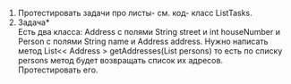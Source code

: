 
1. Протестировать задачи про листы- см. код- класс ListTasks.  
2. Задача*  
   Есть два класса: Address  с полями String street  и int houseNumber  и Person  с полями String name  и
   Address address.  Нужно написать метод List<< Address > getAddresses(List<Person> persons)  то есть по списку persons метод будет
   возвращать список их адресов. Протестировать его.
 
